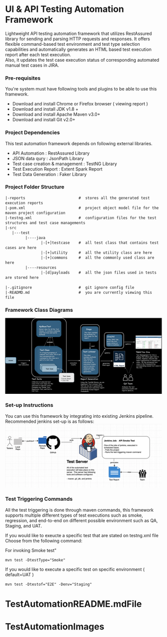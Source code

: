 # UI & API Testing Automation Framework
Lightweight API testing automation framework that utilizes RestAssured library for sending and 
parsing HTTP requests and responses.  It offers flexible command-based test environment and test 
type selection capabilities and automatically generates an HTML based test execution report after each test execution.  
Also, it updates the test case execution status of corresponding automated manual test cases in JIRA.


### Pre-requisites
You're system must have following tools and plugins to be able to use this framework. 
* Download and install Chrome or Firefox browser  ( viewing report )
* Download and install JDK v1.8 + 
* Download and install Apache Maven v3.0+
* Download and install Git v2.0+ 


### Project Dependencies 
This test automation framework depends on following 
external libraries.
- API Automation :  RestAssured Library 
- JSON data qury :  JsonPath Library
- Test case creation & management :   TestNG Library 
- Test Execution Report :  Extent Spark Report 
- Test Data Generation :  Faker Library 

### Project Folder Structure 
```
|-reports                        #  stores all the generated test execution reports 
|-pom.xml                        #  project object model file for the maven project configuration
|-testng.xml                     #  configuration files for the test structures and test case managements 
|-src
   |---test
         |----java               
                |-[+]testcase    #  all test class that contains test cases are here
                |-[+]utility     #  all the utility class are here
                |-[+]commons     #  all the commonly used class are here  
         |----resources         
                |-[d]payloads    #  all the json files used in tests are stored here 
              
|-.gitignore                     #  git ignore config file 
|-READMD.md                      #  you are currently viewing this file 
```


### Framework Class Diagrams 
![internals](/images/Framework.png)


### Set-up Instructions 
You can use this framework by integrating into existing Jenkins pipeline. Recommended jenkins set-up is as
follows:
![screenshot](/images/test_execution_setup.png)


### Test Triggering Commands
All the test triggering is done through maven commands, this framework supports multiple different types of 
test executions such as smoke, regression, and end-to-end on different possible environment such as QA, Staging, and 
UAT.

If you would like to exeucte a specific test that are stated on testng.xml file
Choose from the following command: 

For invoking Smoke test"
```
mvn test -DtestType="Smoke"
```

If you would like to execute a specific test on specific environment ( default=UAT ) 
```
mvn test -Dtestof="E2E" -Denv="Staging"
```

   # TestAutomationREADME.mdFile
# TestAutomationImages
